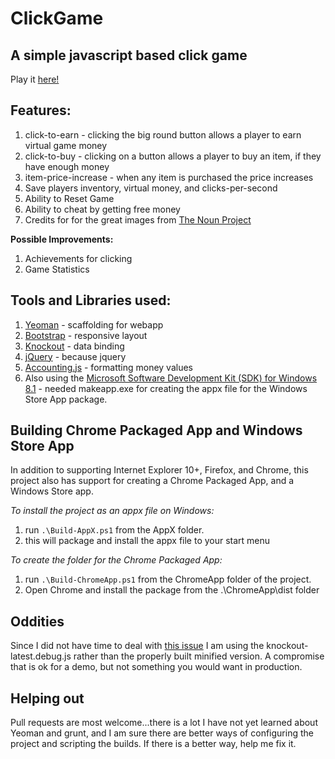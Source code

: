 # ClickGame #


## A simple javascript based click game ##


Play it [here!](https://clickgame.azurewebsites.net)

## Features: ##

  1. click-to-earn - clicking the big round button allows a player to earn virtual game money
  2. click-to-buy - clicking on a button allows a player to buy an item, if they have enough money
  3. item-price-increase - when any item is purchased the price increases
  4. Save players inventory, virtual money, and clicks-per-second
  5. Ability to Reset Game
  6. Ability to cheat by getting free money
  7. Credits for for the great images from [The Noun Project](https://thenounproject.com)

**Possible Improvements:**

  1. Achievements for clicking
  2. Game Statistics

## Tools and Libraries used: ##

  1. [Yeoman](http://yeoman.io) - scaffolding for webapp
  2. [Bootstrap](http://getbootstrap.com/) - responsive layout
  3. [Knockout](http://knockoutjs.com/) - data binding
  4. [jQuery](http://jquery.com/) - because jquery
  3. [Accounting.js](http://josscrowcroft.github.io/accounting.js/) - formatting money values
  4. Also using the [Microsoft Software Development Kit (SDK) for Windows 8.1](http://msdn.microsoft.com/en-US/windows/desktop/bg162891) - needed makeapp.exe for creating the appx file for the Windows Store App package.

## Building Chrome Packaged App and Windows Store App ##

In addition to supporting Internet Explorer 10+, Firefox, and Chrome, this project also has support for creating a Chrome Packaged App, and a Windows Store app.

*To install the project as an appx file on Windows:*

1. run `.\Build-AppX.ps1` from the AppX folder.
2. this will package and install the appx file to your start menu

*To create the folder for the Chrome Packaged App:*

1. run `.\Build-ChromeApp.ps1` from the ChromeApp folder of the project.
2. Open Chrome and install the package from the .\ChromeApp\dist folder


## Oddities ##

Since I did not have time to deal with [this issue](https://github.com/knockout/knockout/issues/1039) I am using the knockout-latest.debug.js rather than the properly built minified version.  A compromise that is ok for a demo, but not something you would want in production.


## Helping out ##

Pull requests are most welcome...there is a lot I have not yet learned about Yeoman and grunt, and I am sure there are better ways of configuring the project and scripting the builds.  If there is a better way, help me fix it.

